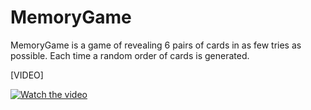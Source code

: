 # MemoryGame
MemoryGame is a game of revealing 6 pairs of cards in as few tries as possible. Each time a random order of cards is generated.

[VIDEO]

[![Watch the video](https://img.youtube.com/vi/XaNsE1yXZSA/hqdefault.jpg)](https://www.youtube.com/watch?v=XaNsE1yXZSA)

